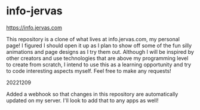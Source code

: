
# info-jervas
https://info.jervas.com

This repository is a clone of what lives at info.jervas.com, my personal page! I figured I should open it up as I plan to show off some of the fun silly animations and page designs as I try them out. Although I will be inspired by other creators and use technologies that are above my programming level to create from scratch, I intend to use this as a learning opportunity and try to code interesting aspects myself. Feel free to make any requests! 

20221209

Added a webhook so that changes in this repository are automatically updated on my server. I'll look to add that to any apps as well!
